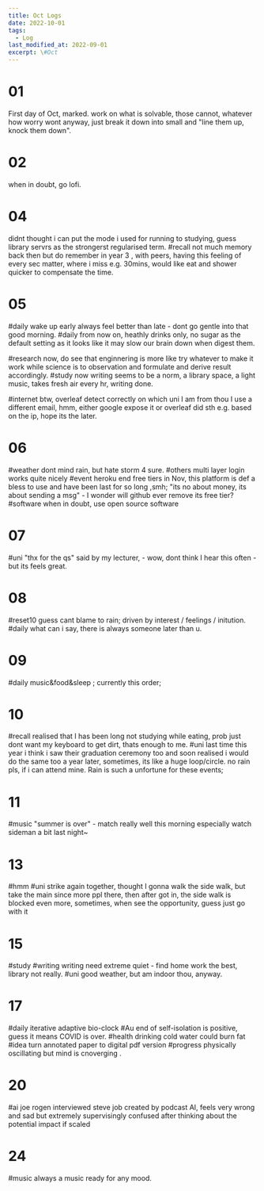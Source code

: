 ```yaml
---
title: Oct Logs
date: 2022-10-01
tags:
  - Log
last_modified_at: 2022-09-01
excerpt: \#Oct 
---
```


# 01

First day of Oct, marked.
work on what is solvable, those cannot, whatever how worry wont anyway, just break it down into small and "line them up, knock them down".

# 02

when in doubt, go lofi.

# 04 

didnt thought i can put the mode i used for running to studying, guess library servrs as the strongerst regularised term.
\#recall not much memory back then but do remember in year 3 , with peers, having this feeling of every sec matter, where i miss e.g. 30mins, would like eat and shower quicker to compensate the time.

# 05

\#daily wake up early always feel better than late - dont go gentle into that good morning.
\#daily from now on, heathly drinks only, no sugar as the default setting as it looks like it may slow our brain down when digest them.

\#research now, do see that enginnering is more like try whatever to make it work while science is to observation and formulate and derive result accordingly.
\#study now writing seems to be a norm, a library space, a light music, takes fresh air every hr, writing done.

\#internet btw, overleaf detect correctly on which uni I am from thou I use a different email, hmm, either google expose it or overleaf did sth e.g. based on the ip, hope its the later.

# 06

\#weather dont mind rain, but hate storm 4 sure.
\#others multi layer login works quite nicely
\#event heroku end free tiers in Nov, this platform is def a bless to use and have been last for so long ,smh; "its no about money, its about sending a msg" - I wonder will github ever remove its free tier?
\#software when in doubt, use open source software

# 07 

\#uni "thx for the qs" said by my lecturer, - wow, dont think I hear this often - but its feels great.

# 08

\#reset10 guess cant blame to rain; driven by interest / feelings / initution.
\#daily what can i say, there is always someone later than u. 

# 09

\#daily music&food&sleep ; currently this order;

# 10

\#recall realised that I has been long not studying while eating, prob just dont want my keyboard to get dirt, thats enough to me.
\#uni last time this year i think i saw their graduation ceremony too and soon realised i would do the same too a year later, sometimes, its like a huge loop/circle.
no rain pls, if i can attend mine. Rain is such a unfortune for these events;

# 11

\#music "summer is over" - match really well this morning especially watch sideman a bit last night~

# 13

\#hmm \#uni strike again together, thought I gonna walk the side walk, but take the main since more ppl there, then after got in, the side walk is blocked even more, sometimes, when see the opportunity, guess just go with it

# 15

\#study \#writing writing need extreme quiet - find home work the best, library not really.
\#uni good weather, but am indoor thou, anyway.

# 17

\#daily iterative adaptive bio-clock
\#Au end of self-isolation is positive, guess it means COVID is over. 
\#health drinking cold water could burn fat
\#idea turn annotated paper to digital pdf version
\#progress physically oscillating but mind is cnoverging .

# 20 

\#ai joe rogen interviewed steve job created by podcast AI, feels very wrong and sad but extremely supervisingly confused after thinking about the potential impact if scaled

# 24 

\#music always a music ready for any mood. 

